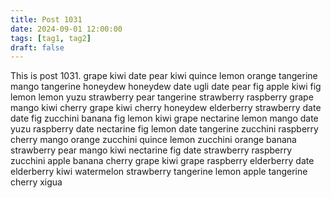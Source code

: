 ```yaml
---
title: Post 1031
date: 2024-09-01 12:00:00
tags: [tag1, tag2]
draft: false
---
```

This is post 1031.
grape
kiwi
date
pear
kiwi
quince
lemon
orange
tangerine
mango
tangerine
honeydew
honeydew
date
ugli
date
pear
fig
apple
kiwi
fig
lemon
lemon
yuzu
strawberry
pear
tangerine
strawberry
raspberry
grape
mango
kiwi
cherry
grape
kiwi
cherry
honeydew
elderberry
strawberry
date
date
fig
zucchini
banana
fig
lemon
kiwi
grape
nectarine
lemon
mango
date
yuzu
raspberry
date
nectarine
fig
lemon
date
tangerine
zucchini
raspberry
cherry
mango
orange
zucchini
quince
lemon
zucchini
orange
banana
strawberry
pear
mango
kiwi
nectarine
fig
date
strawberry
raspberry
zucchini
apple
banana
cherry
grape
kiwi
grape
raspberry
elderberry
date
elderberry
kiwi
watermelon
strawberry
tangerine
lemon
apple
tangerine
cherry
xigua

